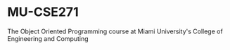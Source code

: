 # MU-CSE271
The Object Oriented Programming course at Miami University's College of Engineering and Computing

